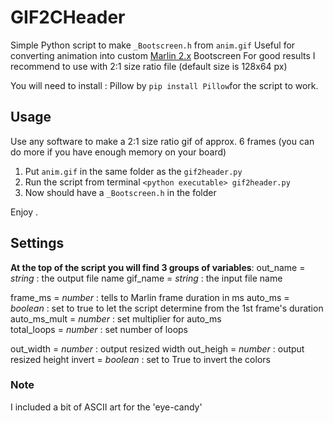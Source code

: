 # GIF2CHeader
Simple Python script to make `_Bootscreen.h` from `anim.gif`
Useful for converting animation into custom [Marlin 2.x](https://marlinfw.org/) Bootscreen
For good results I recommend to use with 2:1 size ratio file (default size is 128x64 px)

You will need to install :
Pillow by `pip install Pillow`for the script to work.
## Usage

Use any software to make a 2:1 size ratio gif of approx. 6 frames (you can do more if you have enough memory on your board)

 1. Put `anim.gif` in the same folder as the `gif2header.py`
 2. Run the script from terminal `<python executable> gif2header.py`
 3. Now should have a `_Bootscreen.h` in the folder

Enjoy .

## Settings
**At the top of the script you will find 3 groups of variables**:
out_name      = *string*	:	the output file name
gif_name      = *string*	:	the input file name

frame_ms      = *number*	:	tells to Marlin frame duration in ms
auto_ms       = *boolean* : set to true to let the script determine from the 1st frame's duration
auto_ms_mult  = *number*	:	set multiplier for auto_ms 	
total_loops   = *number*	:	set number of loops

out_width     = *number*	:	output resized width
out_heigh	    = *number*	:	output resized height
invert        = *boolean* : set to True to invert the colors

### Note
I included a bit of ASCII art for the 'eye-candy'

